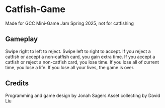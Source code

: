 # Catfish-Game
Made for GCC Mini-Game Jam Spring 2025, not for catfishing
## Gameplay
Swipe right to left to reject. Swipe left to right to accept.
If you reject a catfish or accept a non-catfish card, you gain extra time.
If you accept a catfish or reject a non-catfish card, you lose time.
If you lose all of current time, you lose a life.
If you lose all your lives, the game is over.
## Credits
Programming and game design by Jonah Sagers
Asset collecting by David Liu
